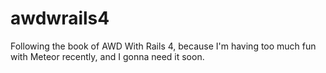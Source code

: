 # awdwrails4
Following the book of AWD With Rails 4, because I'm having too much fun with Meteor recently, and I gonna need it soon.
